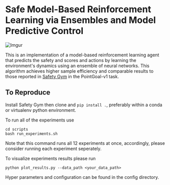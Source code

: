 # Safe Model-Based Reinforcement Learning via Ensembles and Model Predictive Control

![Imgur](https://i.imgur.com/cluVYeS.gif)

This is an implementation of a model-based reinforcement learning agent that predicts the safety and scores and actions by learning the environment's dynamics using an ensemble of neural networks. This algorithm achieves higher sample efficiency and comparable results to those reported in [Safety Gym](https://openai.com/blog/safety-gym/) in the PointGoal-v1 task.


## To Reproduce
Install Safety Gym then clone and ```pip install .```, preferably within a conda or virtualenv python environment.

To run all of the experiments use
```
cd scripts
bash run_experiments.sh
```
Note that this command runs all 12 experiments at once, accordingly, please consider running each experiment seperately.

To visualize experiments results please run
```
python plot_results.py --data_path <your_data_path>
```

Hyper parameters and configuration can be found in the config directory.
